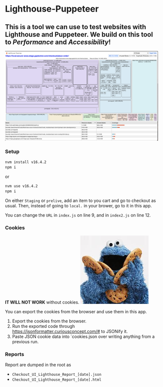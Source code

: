 # Lighthouse-Puppeteer
## This is a tool we can use to test websites with Lighthouse and Puppeteer. We build on this tool to *Performance* and *Accessibility*!

![ighthouse-Puppeteer](LHP.png)


### Setup

```bash
nvm install v16.4.2
npm i
```
or
```bash
nvm use v16.4.2
npm i
```

On either `Staging` or `prelive`, add an item to you cart and go to checkout as usual.  Then, instead of going to `local.` in your brower, go to it in this app.

You can change the `URL` in `index.js` on line 9, and in `index2.js` on line 12.

### Cookies
**IT WILL NOT WORK** without cookies.
![Cookie Monster](cookie-monster.jpeg)

You can export the cookies from the browser and use them in this app.

1. Export the cookies from the browser.
2. Run the exported code through https://jsonformatter.curiousconcept.com/# to JSONify it.
3. Paste JSON cookie data into `cookies.json over writing anything from a previous run.

### Reports
Report are dumped in the root as 

- `Checkout_UI_Lighthouse_Report_[date].json`
- `Checkout_UI_Lighthouse_Report_[date].html`
